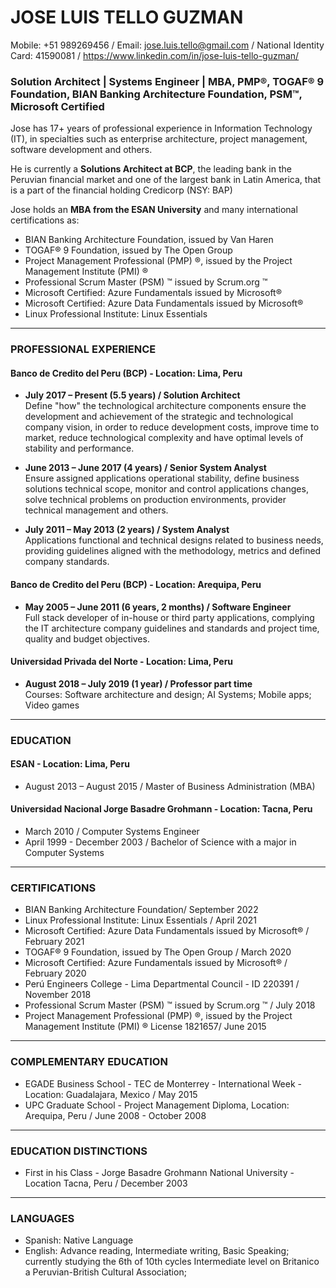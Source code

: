 # JOSE LUIS TELLO GUZMAN
Mobile: +51 989269456 / Email: jose.luis.tello@gmail.com / National Identity Card: 41590081 / https://www.linkedin.com/in/jose-luis-tello-guzman/

### Solution Architect | Systems Engineer | MBA, PMP®, TOGAF® 9 Foundation, BIAN Banking Architecture Foundation, PSM™, Microsoft Certified
Jose has 17+ years of professional experience in Information Technology (IT), in specialties such as enterprise architecture, project management, software development and others.

He is currently a **Solutions Architect at BCP**, the leading bank in the Peruvian financial market and one of the largest bank in Latin America, that is a part of the financial holding Credicorp (NSY: BAP)

Jose holds an **MBA from the ESAN University** and many international certifications as:
- BIAN Banking Architecture Foundation, issued by Van Haren
- TOGAF® 9 Foundation, issued by The Open Group
- Project Management Professional (PMP) ®, issued by the Project Management Institute (PMI) ®
- Professional Scrum Master (PSM) ™ issued by Scrum.org ™
- Microsoft Certified: Azure Fundamentals issued by Microsoft®
- Microsoft Certified: Azure Data Fundamentals issued by Microsoft®
- Linux Professional Institute: Linux Essentials<br>

---
### PROFESSIONAL EXPERIENCE
#### Banco de Credito del Peru (BCP) - Location: Lima, Peru
- **July 2017 – Present (5.5 years) / Solution Architect**<br>
Define "how" the technological architecture components ensure the development and achievement of the strategic and technological  company vision, in order to reduce development costs, improve time to market, reduce technological complexity and have optimal levels of stability and performance.<br>

- **June 2013 – June 2017 (4 years) / Senior System Analyst**<br>
Ensure assigned applications operational stability, define business solutions technical scope, monitor and control applications changes, solve technical problems on production environments, provider technical management and others.<br>

- **July 2011 – May 2013 (2 years) / System Analyst**<br>
Applications functional and technical designs related to business needs, providing guidelines aligned with the methodology, metrics and defined company standards.<br>

#### Banco de Credito del Peru (BCP) - Location: Arequipa, Peru
- **May 2005 – June 2011 (6 years, 2 months) / Software Engineer**<br>
Full stack developer of in-house or third party applications, complying the IT architecture company guidelines and standards and project time, quality and budget objectives.<br>

#### Universidad Privada del Norte - Location: Lima, Peru
- **August 2018 – July 2019 (1 year) / Professor part time**<br>
Courses: Software architecture and design; AI Systems; Mobile apps; Video games

---
### EDUCATION  
#### ESAN - Location: Lima, Peru
- August 2013 – August 2015 / Master of Business Administration (MBA)

#### Universidad Nacional Jorge Basadre Grohmann - Location: Tacna, Peru
-	March 2010 / Computer Systems Engineer
- April 1999 - December 2003 / Bachelor of Science with a major in Computer Systems

---
### CERTIFICATIONS
- BIAN Banking Architecture Foundation/ September 2022
- Linux Professional Institute: Linux Essentials / April 2021
- Microsoft Certified: Azure Data Fundamentals issued by Microsoft® / February 2021
- TOGAF® 9 Foundation, issued by The Open Group / March 2020
- Microsoft Certified: Azure Fundamentals issued by Microsoft® / February 2020
- Perú Engineers College - Lima Departmental Council  - ID 220391 / November 2018
- Professional Scrum Master (PSM) ™ issued by Scrum.org ™ / July 2018
- Project Management Professional (PMP) ®, issued by the Project Management Institute (PMI) ®  License 1821657/ June 2015

---
### COMPLEMENTARY EDUCATION
- EGADE Business School - TEC de Monterrey -  International Week - Location: Guadalajara, Mexico / May 2015
- UPC Graduate School - Project Management Diploma,  Location: Arequipa, Peru / June 2008 - October 2008

---
### EDUCATION DISTINCTIONS
- First in his Class - Jorge Basadre Grohmann National University - Location Tacna, Peru / December 2003

---
### LANGUAGES
- Spanish: Native Language
- English: Advance reading, Intermediate writing, Basic Speaking; currently studying the 6th of 10th cycles Intermediate level on Britanico a Peruvian-British Cultural Association;
